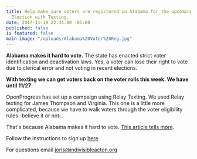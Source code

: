 ```yaml
---
title: Help make sure voters are registered in Alabama for the upcoming 12/12 Special
  Election with Texting.
date: 2017-11-19 22:34:00 -05:00
published: false
is featured: false
main-image: "/uploads/Alabama%20Voter%20Reg.jpg"
---
```


**Alabama makes it hard to vote.** The state has enacted strict voter identification and deactivation laws. Yes, a voter can lose their right to vote due to clerical error and not voting in recent elections. 

**With texting we can get voters back on the voter rolls this week. We have until 11/27**

OpenProgress has set up a campaign using Relay Texting. We used Relay texting for James Thompson and Virginia. This one is a little more complicated, because we have to walk voters through the voter eligibility rules -believe it or not-. 

That's because Alabama makes it hard to vote. [This article tells more](http://www.al.com/news/index.ssf/2017/08/are_you_registered_to_vote_ala.html).

Follow the instructions to sign up [here](https://openpr.gg/a/d8893ebc)

For questions email joris@indivisibleacton.org

